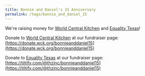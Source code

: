```yaml
---
title: Bonnie and Daniel's 15 Anniversary
permalink: /tags/bonnie_and_daniel_15
---
```


We're raising money for [World Central Kitchen][wckitchen] and [Equality Texas][equalitytexas]!

Donate to [World Central Kitchen][wckitchen] at our fundraiser page: [https://donate.wck.org/bonnieanddaniel15](https://donate.wck.org/bonnieanddaniel15)

Donate to [Equality Texas][equalitytexas] at our fundraiser page: [https://tiltify.com/@thzinc/bonnieanddaniel15](https://tiltify.com/@thzinc/bonnieanddaniel15)

[wckitchen]: https://wck.org/
[equalitytexas]: https://www.equalitytexas.org/
